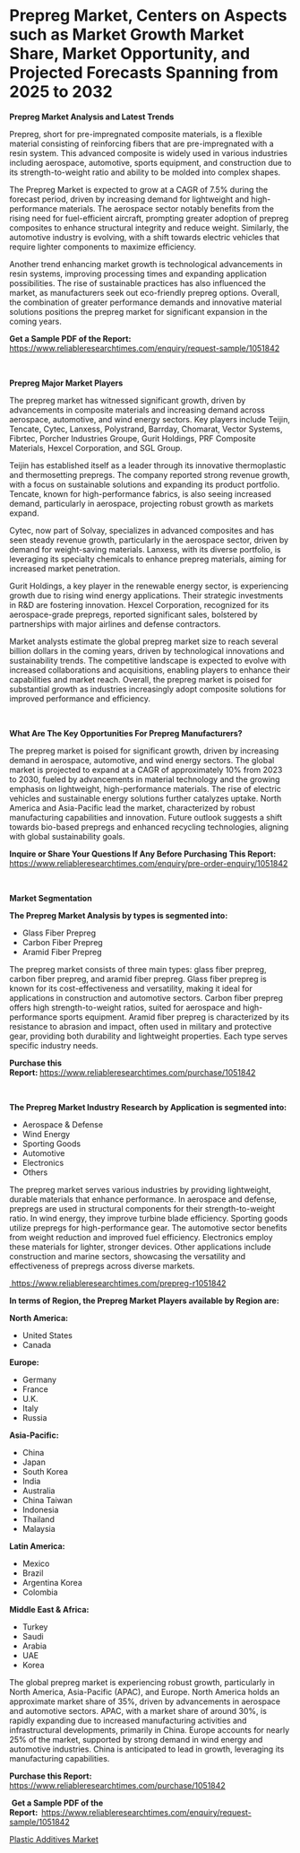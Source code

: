 <p><h1>Prepreg Market, Centers on Aspects such as Market Growth Market Share, Market Opportunity, and Projected Forecasts Spanning from 2025 to 2032</h1></p><p><strong>Prepreg Market Analysis and Latest Trends</strong></p>
<p><p>Prepreg, short for pre-impregnated composite materials, is a flexible material consisting of reinforcing fibers that are pre-impregnated with a resin system. This advanced composite is widely used in various industries including aerospace, automotive, sports equipment, and construction due to its strength-to-weight ratio and ability to be molded into complex shapes.</p><p>The Prepreg Market is expected to grow at a CAGR of 7.5% during the forecast period, driven by increasing demand for lightweight and high-performance materials. The aerospace sector notably benefits from the rising need for fuel-efficient aircraft, prompting greater adoption of prepreg composites to enhance structural integrity and reduce weight. Similarly, the automotive industry is evolving, with a shift towards electric vehicles that require lighter components to maximize efficiency.</p><p>Another trend enhancing market growth is technological advancements in resin systems, improving processing times and expanding application possibilities. The rise of sustainable practices has also influenced the market, as manufacturers seek out eco-friendly prepreg options. Overall, the combination of greater performance demands and innovative material solutions positions the prepreg market for significant expansion in the coming years.</p></p>
<p><strong>Get a Sample PDF of the Report:&nbsp;</strong> <a href="https://www.reliableresearchtimes.com/enquiry/request-sample/1051842?utm_campaign=2042&utm_medium=2&utm_source=Github&utm_content=ia&utm_term=01042025&utm_id=prepreg">https://www.reliableresearchtimes.com/enquiry/request-sample/1051842</a></p>
<p>&nbsp;</p>
<p><strong>Prepreg Major Market Players</strong></p>
<p><p>The prepreg market has witnessed significant growth, driven by advancements in composite materials and increasing demand across aerospace, automotive, and wind energy sectors. Key players include Teijin, Tencate, Cytec, Lanxess, Polystrand, Barrday, Chomarat, Vector Systems, Fibrtec, Porcher Industries Groupe, Gurit Holdings, PRF Composite Materials, Hexcel Corporation, and SGL Group.</p><p>Teijin has established itself as a leader through its innovative thermoplastic and thermosetting prepregs. The company reported strong revenue growth, with a focus on sustainable solutions and expanding its product portfolio. Tencate, known for high-performance fabrics, is also seeing increased demand, particularly in aerospace, projecting robust growth as markets expand.</p><p>Cytec, now part of Solvay, specializes in advanced composites and has seen steady revenue growth, particularly in the aerospace sector, driven by demand for weight-saving materials. Lanxess, with its diverse portfolio, is leveraging its specialty chemicals to enhance prepreg materials, aiming for increased market penetration.</p><p>Gurit Holdings, a key player in the renewable energy sector, is experiencing growth due to rising wind energy applications. Their strategic investments in R&D are fostering innovation. Hexcel Corporation, recognized for its aerospace-grade prepregs, reported significant sales, bolstered by partnerships with major airlines and defense contractors.</p><p>Market analysts estimate the global prepreg market size to reach several billion dollars in the coming years, driven by technological innovations and sustainability trends. The competitive landscape is expected to evolve with increased collaborations and acquisitions, enabling players to enhance their capabilities and market reach. Overall, the prepreg market is poised for substantial growth as industries increasingly adopt composite solutions for improved performance and efficiency.</p></p>
<p>&nbsp;</p>
<p><strong>What Are The Key Opportunities For Prepreg Manufacturers?</strong></p>
<p><p>The prepreg market is poised for significant growth, driven by increasing demand in aerospace, automotive, and wind energy sectors. The global market is projected to expand at a CAGR of approximately 10% from 2023 to 2030, fueled by advancements in material technology and the growing emphasis on lightweight, high-performance materials. The rise of electric vehicles and sustainable energy solutions further catalyzes uptake. North America and Asia-Pacific lead the market, characterized by robust manufacturing capabilities and innovation. Future outlook suggests a shift towards bio-based prepregs and enhanced recycling technologies, aligning with global sustainability goals.</p></p>
<p><strong>Inquire or Share Your Questions If Any Before Purchasing This Report:</strong> <a href="https://www.reliableresearchtimes.com/enquiry/pre-order-enquiry/1051842?utm_campaign=2042&utm_medium=2&utm_source=Github&utm_content=ia&utm_term=01042025&utm_id=prepreg">https://www.reliableresearchtimes.com/enquiry/pre-order-enquiry/1051842</a></p>
<p>&nbsp;</p>
<p><strong>Market Segmentation</strong></p>
<p><strong>The Prepreg Market Analysis by types is segmented into:</strong></p>
<p><ul><li>Glass Fiber Prepreg</li><li>Carbon Fiber Prepreg</li><li>Aramid Fiber Prepreg</li></ul></p>
<p><p>The prepreg market consists of three main types: glass fiber prepreg, carbon fiber prepreg, and aramid fiber prepreg. Glass fiber prepreg is known for its cost-effectiveness and versatility, making it ideal for applications in construction and automotive sectors. Carbon fiber prepreg offers high strength-to-weight ratios, suited for aerospace and high-performance sports equipment. Aramid fiber prepreg is characterized by its resistance to abrasion and impact, often used in military and protective gear, providing both durability and lightweight properties. Each type serves specific industry needs.</p></p>
<p><strong>Purchase this Report:&nbsp;</strong><a href="https://www.reliableresearchtimes.com/purchase/1051842?utm_campaign=2042&utm_medium=2&utm_source=Github&utm_content=ia&utm_term=01042025&utm_id=prepreg">https://www.reliableresearchtimes.com/purchase/1051842</a></p>
<p>&nbsp;</p>
<p><strong>The Prepreg Market Industry Research by Application is segmented into:</strong></p>
<p><ul><li>Aerospace & Defense</li><li>Wind Energy</li><li>Sporting Goods</li><li>Automotive</li><li>Electronics</li><li>Others</li></ul></p>
<p><p>The prepreg market serves various industries by providing lightweight, durable materials that enhance performance. In aerospace and defense, prepregs are used in structural components for their strength-to-weight ratio. In wind energy, they improve turbine blade efficiency. Sporting goods utilize prepregs for high-performance gear. The automotive sector benefits from weight reduction and improved fuel efficiency. Electronics employ these materials for lighter, stronger devices. Other applications include construction and marine sectors, showcasing the versatility and effectiveness of prepregs across diverse markets.</p></p>
<p><a href="https://www.reliableresearchtimes.com/prepreg-r1051842?utm_campaign=2042&utm_medium=2&utm_source=Github&utm_content=ia&utm_term=01042025&utm_id=prepreg">&nbsp;https://www.reliableresearchtimes.com/prepreg-r1051842</a></p>
<p><strong>In terms of Region, the Prepreg Market Players available by Region are:</strong></p>
<p>
    <p> <strong> North America: </strong>
        <ul>
            <li>United States</li>
            <li>Canada</li>
        </ul>
        </p> 
    <p> <strong> Europe: </strong>
        <ul>
            <li>Germany</li>
            <li>France</li>
            <li>U.K.</li>
            <li>Italy</li>
            <li>Russia</li>
        </ul>
        </p> 
    <p> <strong> Asia-Pacific: </strong>
        <ul>
            <li>China</li>
            <li>Japan</li>
            <li>South Korea</li>
            <li>India</li>
            <li>Australia</li>
            <li>China Taiwan</li>
            <li>Indonesia</li>
            <li>Thailand</li>
            <li>Malaysia</li>
        </ul>
        </p> 
    <p> <strong> Latin America: </strong>
        <ul>
            <li>Mexico</li>
            <li>Brazil</li>
            <li>Argentina Korea</li>
            <li>Colombia</li>
        </ul>
        </p> 
    <p> <strong> Middle East & Africa: </strong>
        <ul>
            <li>Turkey</li>
            <li>Saudi</li>
            <li>Arabia</li>
            <li>UAE</li>
            <li>Korea</li>
        </ul>
    </p>
    </p>
<p><p>The global prepreg market is experiencing robust growth, particularly in North America, Asia-Pacific (APAC), and Europe. North America holds an approximate market share of 35%, driven by advancements in aerospace and automotive sectors. APAC, with a market share of around 30%, is rapidly expanding due to increased manufacturing activities and infrastructural developments, primarily in China. Europe accounts for nearly 25% of the market, supported by strong demand in wind energy and automotive industries. China is anticipated to lead in growth, leveraging its manufacturing capabilities.</p></p>
<p><strong>Purchase this Report: </strong><a href="https://www.reliableresearchtimes.com/purchase/1051842?utm_campaign=2042&utm_medium=2&utm_source=Github&utm_content=ia&utm_term=01042025&utm_id=prepreg">https://www.reliableresearchtimes.com/purchase/1051842</a></p>
<p>&nbsp;<strong>Get a Sample PDF of the Report:&nbsp;&nbsp;</strong><a href="https://www.reliableresearchtimes.com/enquiry/request-sample/1051842?utm_campaign=2042&utm_medium=2&utm_source=Github&utm_content=ia&utm_term=01042025&utm_id=prepreg">https://www.reliableresearchtimes.com/enquiry/request-sample/1051842</a></p>
<p><strong></strong></p>
<p><p><a href="https://github.com/mookiesville/Market-Research-Report-List-1/blob/main/plastic-additives-market.md?utm_campaign=2042&utm_medium=2&utm_source=Github&utm_content=ia&utm_term=01042025&utm_id=prepreg">Plastic Additives Market</a></p></p>
